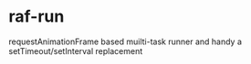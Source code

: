 # raf-run
requestAnimationFrame based muilti-task runner and handy a setTimeout/setInterval replacement
